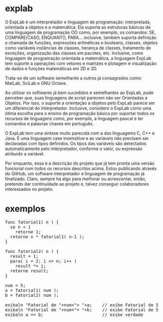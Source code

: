 # explab

O ExpLab é um interpretador e linguagem de programação: interpretada, orientada a objetos e a matemática. Ela suporta as estruturas básicas de uma linguagem de programação OO como, por exemplo, os comandos: SE, COMPARE/CASO, ENQUANTO, PARA... inclusive, também suporta definição e chamada de funções, expressões aritméticas e booleans, classes, objetos como variáveis instâncias de classes, herança de classes, tratamento de exceções, organização das classes em pacotes, etc. Inclusive, como linguagem de programação orientada a matemática, a linguagem ExpLab tem suporte a operações com vetores e matrizes e plotagem e visualização de dados e funções matemáticas em 2D e 3D.

Trata-se de um software semelhante a outros já consagrados como: MatLab, SciLab e GNU Octave.

Ao utilizar os softwares já bem sucedidos e semelhantes ao ExpLab, pude perceber que, suas linguagens de script parecem não ser Orientadas a Objetos. Por isso, o suporte a orientação a objetos pelo ExpLab parece ser um diferencial do interpretador. Inclusive, considero o ExpLab como uma ótima escolha para o ensino de programação básica por suportar todos os recursos de linguagens como, por exemplo, a linguagem pascal e ter comandos e palavras chaves em português.

O ExpLab tem uma sintaxe muito parecida com a das linguagems C, C++ e Java. É uma linguagem case insensitive e as variáveis não precisam ser declaradas com tipos definidos. Os tipos das variáveis são detectados automaticamente pelo interpretador, conforme o valor, ou expressão atribuido a variável.

Por enquanto, essa é a descrição do projeto que já tem pronta uma versão funcional com todos os recursos descritos acima. Estou publicando através do GitHub, um software interpretador e linguagem de programação já finalizado. Claro, sempre há algo para melhorar ou acrescentar, então, pretendo dar continuidade ao projeto e, talvez conseguir colaboradores interessados no projeto.

# exemplos

<pre>
func fatorial1( n ) {
  se n < 1 
    retorne 1;
  retorne n * fatorial1( n-1 );
}

func fatorial2( n ) {
  result = 1;
  para( i = 2; i <= n; i++ )
    result &#42;= i;
  retorne result;
}

num = 5;
a = fatorial1( num );
b = fatorial2( num );

exibaln "Fatorial de "+num+"= "+a;    // exibe Fatorial de 5= 120
exibaln "Fatorial de "+num+"= "+b;    // exibe Fatorial de 5= 120 
exibaln a == b;                       // exibe verdade
</pre>
